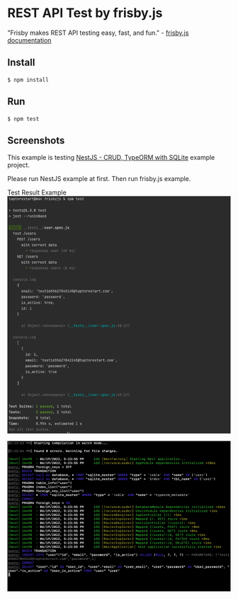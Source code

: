 # REST API Test by frisby.js 
"Frisby makes REST API testing easy, fast, and fun." - [frisby.js documentation](https://docs.frisbyjs.com/)

## Install
```ssh
$ npm install
```

## Run
```ssh
$ npm test
```

## Screenshots
This example is testing [NestJS - CRUD, TypeORM with SQLite](https://github.com/taptorestart/nodejs-examples/tree/main/nestjs/nestjs-crud-sqlite) example project.

Please run NestJS example at first. Then run frisby.js example.

Test Result Example
![Test result](screenshots/test-result.png)

![Run server](screenshots/run-server.png)
